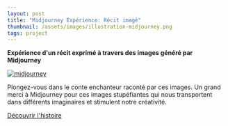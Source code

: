 ```yaml
---
layout: post
title: "Midjourney Expérience: Récit imagé"
thumbnail: /assets/images/illustration-midjourney.png
tags: project
---
```


**Expérience d'un récit exprimé à travers des images généré par Midjourney**

[![midjourney]({{site.baseurl}}/assets/images/illustration-midjourney.png)](http://midstory.disanvland.ovh)

Plongez-vous dans le conte enchanteur raconté par ces images.
Un grand merci à Midjourney pour ces images stupéfiantes qui nous transportent dans différents imaginaires et stimulent notre créativité.

[Découvrir l'histoire](http://midstory.disanvland.ovh)